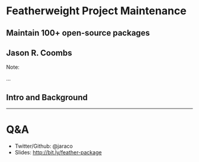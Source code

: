 # Featherweight Project Maintenance

## Maintain 100+ open-source packages

## Jason R. Coombs

Note:

...

## Intro and Background


---

# Q&A

- Twitter/Github: @jaraco
- Slides: http://bit.ly/feather-package

